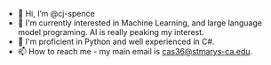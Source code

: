 - 👋 Hi, I’m @cj-spence
- 👀 I'm currently interested in Machine Learning, and large language model programing. AI is really peaking my interest.
- 🌱 I'm proficient in Python and well experienced in C#.
- 📫 How to reach me - my main email is cas36@stmarys-ca.edu.

<!---
cj-spence/cj-spence is a ✨ special ✨ repository because its `README.md` (this file) appears on your GitHub profile.
You can click the Preview link to take a look at your changes.
--->
